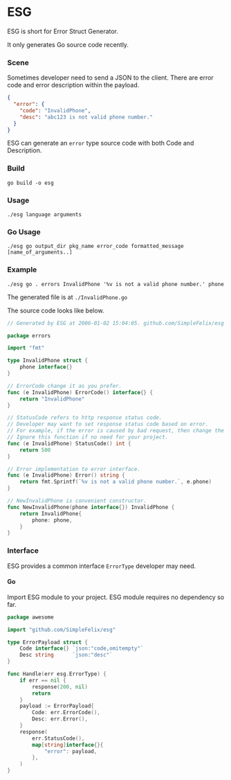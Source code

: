 # ESG

ESG is short for Error Struct Generator.

It only generates Go source code recently.

### Scene

Sometimes developer need to send a JSON to the client. There are error code and error description within the payload.

```json
{
  "error": {
    "code": "InvalidPhone",
    "desc": "abc123 is not valid phone number."
  }
}
```

ESG can generate an `error` type source code with both Code and Description.

### Build

`go build -o esg`

### Usage

`./esg language arguments`

### Go Usage

`./esg go output_dir pkg_name error_code formatted_message [name_of_arguments..]`

### Example

`./esg go . errors InvalidPhone '%v is not a valid phone number.' phone`

The generated file is at `./InvalidPhone.go`

The source code looks like below.

```go
// Generated by ESG at 2006-01-02 15:04:05. github.com/SimpleFelix/esg

package errors

import "fmt"

type InvalidPhone struct {
	phone interface{}
}

// ErrorCode change it as you prefer.
func (e InvalidPhone) ErrorCode() interface{} {
	return "InvalidPhone"
}

// StatusCode refers to http response status code.
// Developer may want to set response status code based on error.
// For example, if the error is caused by bad request, then change the return value to 400.
// Ignore this function if no need for your project.
func (e InvalidPhone) StatusCode() int {
	return 500
}

// Error implementation to error interface.
func (e InvalidPhone) Error() string {
	return fmt.Sprintf(`%v is not a valid phone number.`, e.phone)
}

// NewInvalidPhone is convenient constructor.
func NewInvalidPhone(phone interface{}) InvalidPhone {
	return InvalidPhone{
		phone: phone,
	}
}
```

### Interface

ESG provides a common interface `ErrorType` developer may need.

#### Go

Import ESG module to your project. ESG module requires no dependency so far.

```go
package awesome

import "github.com/SimpleFelix/esg"

type ErrorPayload struct {
	Code interface{} `json:"code,omitempty"`
	Desc string      `json:"desc"`
}

func Handle(err esg.ErrorType) {
	if err == nil {
		response(200, nil)
		return
	}
	payload := ErrorPayload{
		Code: err.ErrorCode(),
		Desc: err.Error(),
	}
	response(
		err.StatusCode(),
		map[string]interface{}{
			"error": payload,
		},
	)
}
```

